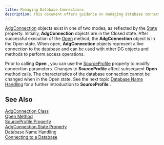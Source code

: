 ```yaml
---
title: Managing Database Connections
description: This document offers guidance on managing database connections, including establishing, maintaining, and closing connections efficiently to ensure optimal performance and resource utilization.
---
```


[AdgConnection](adg-connection-class.html) objects exist in one of two modes, as reflected by the [State](adg-connection-class-state-property.html) property. Initially, <span> **AdgConnection** </span> objects are in the <span>Closed</span> state. After successful execution of the [ Open](adg-connection-class-open-method.html) method, the **AdgConnection** object is in the <span>Open</span> state. When open, <span> **AdgConnection** </span> objects represent a live connection to the database and can be used with other DG objects and methods to perform access operations.

Prior to calling <span> **Open** </span>, you can use the [ SourceProfile](adg-connection-class-source-profile-property.html) property to modify connection parameters. Changes to <span> **SourceProfile** </span> affect subsequent <span> **Open** </span> method calls. The characteristics of the database connection cannot be changed when in the Open state. See the next topic [ Database Name Handling](database-name-handling.html) for a further introduction to <span> **SourceProfile** </span>.
## See Also


[AdgConnection Class](adg-connection-class.html)
      <br />
[Open Method](adg-connection-class-open-method.html)
      <br />
[SourceProfile Property](adg-connection-class-source-profile-property.html)
      <br />
[AdgConnection.State Property](adg-connection-class-state-property.html)
      <br />
[Database Name Handling](database-name-handling.html)
      <br />
[Connecting to a Database](connectingtoa-database-main.html)

